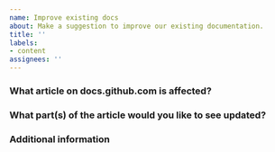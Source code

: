 ```yaml
---
name: Improve existing docs
about: Make a suggestion to improve our existing documentation.
title: ''
labels:
- content
assignees: ''
---
```

<!--
HUBBERS BEWARE! THE GITHUB/DOCS REPO IS PUBLIC TO THE ENTIRE INTERNET. OPEN AN ISSUE IN GITHUB/DOCS-CONTENT INSTEAD.
-->

<!--
For questions, ask in Discussions: https://github.com/github/docs/discussions

Before you file an issue read the:
- Code of Conduct: https://github.com/github/docs/blob/main/CODE_OF_CONDUCT.md
- Contributing guide: https://github.com/github/docs/blob/main/CONTRIBUTING.md

Check to make sure someone hasn't already opened a similar issue: https://github.com/github/docs/issues
-->

### What article on docs.github.com is affected?

<!-- Please link to the article you'd like to see updated -->

### What part(s) of the article would you like to see updated?

<!-- Give as much detail as you can to help us understand the change you want to see. Why should the docs be changed? What use cases does it support? What is the expected outcome? -->

### Additional information

<!-- Add any other context or screenshots about the feature request here. -->
